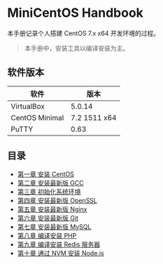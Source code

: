 # MiniCentOS Handbook

本手册记录个人搭建 CentOS 7.x x64 开发环境的过程。

> 本手册中，安装工具以编译安装为主。

## 软件版本

|      软件         |       版本         |
|-------------------|-------------------|
| VirtualBox        | 5.0.14            |
| CentOS Minimal    | 7.2 1511 x64      |
| PuTTY             | 0.63              |

## 目录

- [第一章 安装 CentOS](./chapters/01.system-installation.md)
- [第二章 安装最新版 GCC](./chapters/02.compile-latest-gcc.md)
- [第三章 初始化系统环境](./chapters/03.initial-system.md)
- [第四章 安装最新版 OpenSSL](./chapters/04.compile-openssl.md)
- [第五章 安装最新版 Nginx](./chapters/05.compile-nginx.md)
- [第六章 安装最新版 Git](./chapters/06.compile-git.md)
- [第七章 安装最新版 MySQL](./chapters/07.compile-mysql.md)
- [第八章 编译安装 PHP](./chapters/08.compile-php.md)
- [第九章 编译安装 Redis 服务器](./chapters/09.compile-redis.md)
- [第十章 通过 NVM 安装 Node.js](./chapters/10.install-nodejs.md)
